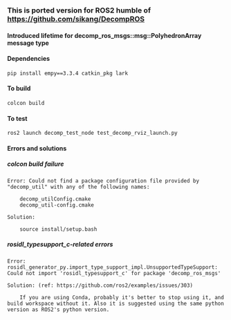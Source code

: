 ### This is ported version for ROS2 humble of https://github.com/sikang/DecompROS 

#### Introduced lifetime for decomp_ros_msgs::msg::PolyhedronArray message type 

#### Dependencies

    pip install empy==3.3.4 catkin_pkg lark

#### To build 

    colcon build

#### To test 
    
    ros2 launch decomp_test_node test_decomp_rviz_launch.py

#### Errors and solutions

##### colcon build failure

    Error: Could not find a package configuration file provided by "decomp_util" with any of the following names:

        decomp_utilConfig.cmake
        decomp_util-config.cmake

    Solution:

        source install/setup.bash

##### rosidl_typesupport_c-related errors

    Error: rosidl_generator_py.import_type_support_impl.UnsupportedTypeSupport: Could not import 'rosidl_typesupport_c' for package 'decomp_ros_msgs'

    Solution: (ref: https://github.com/ros2/examples/issues/303)

        If you are using Conda, probably it's better to stop using it, and build workspace without it. Also it is suggested using the same python version as ROS2's python version.

